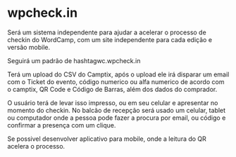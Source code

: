 wpcheck.in
===========

Será um sistema independente para ajudar a acelerar o processo de checkin do WordCamp, com um site independente para cada edição e versão mobile.

Seguirá um padrão de hashtagwc.wpcheck.in

Terá um upload do CSV do Camptix, após o upload ele irá disparar um email com o Ticket do evento, código numerico ou alfa numerico de acordo com o camptix, QR Code e Código de Barras, além dos dados do comprador.

O usuário terá de levar isso impresso, ou em seu celular e apresentar no momento do checkin. No balcão de recepção será usado um celular, tablet ou computador onde a pessoa pode fazer a procura por email, ou código e confirmar a presença com um clique.

Se possivel desenvolver aplicativo para mobile, onde a leitura do QR acelera o processo.
